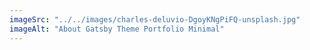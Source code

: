 ```yaml
---
imageSrc: "../../images/charles-deluvio-DgoyKNgPiFQ-unsplash.jpg"
imageAlt: "About Gatsby Theme Portfolio Minimal"
---
```




<!-- Photo by <a href="https://unsplash.com/@charlesdeluvio?utm_source=unsplash&utm_medium=referral&utm_content=creditCopyText" target="_blank" rel="nofollow noopener noreferrer" aria-label="External Link"><u>Charles Deluvio</u></a> on Unsplash -->
